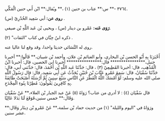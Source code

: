 ٣٧٦٤ -** س:** عتاب بن حنين (١) ،** ويُقال:** ابْن أَبي حنين الْمَكِّي.

**روى عن:** أبي سَعِيد الخُدْرِيّ (س) .

**رَوَى عَنه:** عَمْرو بن دينار (س) ، ويحيى بْن عَبد اللَّهِ بْن صيفي.

ذكره ابنُ حِبَّان في كتاب "الثقات" (٢) .

روى له النَّسَائي حديثا واحدا، وقد وقع لنا عاليا عنه.

أَخْبَرَنَا بِهِ أَبُو الحسن بْن البخاري، وأبو الغنائم بْن علان، وأحمد بْن شيبان،** قَالُوا:** أخبرنا حنبل،**************** قال:**************** أخبرنا ابن الحصين، قال: أخبرنا ابْنُ الْمُذْهِب، قال: أخبرنا القَطِيعِيّ (٣) ، قال: حَدَّثَنَا عَبد اللَّهِ بْن أَحْمَدَ، قال: حَدَّثني أبي، قال: حَدَّثَنَا سُفْيَانُ، قال: سَمِعَ عَمْرو عَتَّابَ بْنَ حُنَيْنٍ يُحَدِّثُ عَن أَبِي سَعِيد، قال: قال رَسُولُ اللَّهِ صلى الله عليه وسلم: لَوْ أَمْسَكَ اللَّهُ الْقَطْرَ عَنِ النَّاسِ سَبْعَ سِنِينَ ثُمَّ أَرْسَلَهُ أَصْبَحَتْ طَائِفَةٌ بِهِ كَافِرِينَ يَقُولُونَ: مُطِرْنَا بِنُوءِ الْمِجْدَحِ.

قال سُفْيَان (٤) : لا أدري من عتاب؟ رَوَاهُ (٥) عَنْ عبد الجبار بْن العلاء،** عَنْ سُفْيَان وَقَال:** خمس سنين،فَوَقَعَ لَنَا بَدَلا عَالِيًا.

ورَوَاهُ في "اليوم والليلة" (١) من حديث حماد بْن سلمة،** عَنْ عَمْرو بْن دِينَار وَقَال:** عشر سنين.